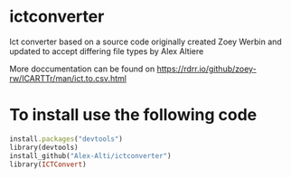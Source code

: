# ictconverter
Ict converter based on a source code originally created Zoey Werbin and updated to accept differing file types by Alex Altiere

More doccumentation can be found on https://rdrr.io/github/zoey-rw/ICARTTr/man/ict.to.csv.html


# To install use the following code
```ruby
install.packages("devtools")
library(devtools)
install_github("Alex-Alti/ictconverter")
library(ICTConvert)
```
